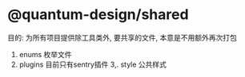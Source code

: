 # @quantum-design/shared

目的: 为所有项目提供除工具类外, 要共享的文件, 本意是不用额外再次打包

1. enums 枚举文件
2. plugins 目前只有sentry插件
3,. style 公共样式